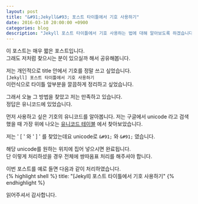 ```yaml
---
layout: post
title: "&#91;Jekyll&#93; 포스트 타이틀에서 기호 사용하기"
date: 2016-03-10 20:00:00 +0900
categories: blog
description: "Jekyll 포스트 타이틀에서 기호 사용하는 법에 대해 알아보도록 하겠습니다."
---
```

이 포스트는 매우 짧은 포스트입니다.  
그래도 저처럼 찾으시는 분이 있으실까 해서 공유해봅니다.

저는 개인적으로 title 안에서 기호를 정말 쓰고 싶었습니다.  
`[Jekyll] 포스트 타이틀에서 기호 사용하기`   
이런식으로 타이틀 앞부분을 깔끔하게 정리하고 싶었습니다.

그래서 오늘 그 방법을 찾았고 저는 만족하고 있습니다.  
정답은 유니코드에 있었습니다.

먼저 사용하고 싶은 기호의 유니코드를 알아봅니다.
저는 구글에서 unicode 라고 검색했을 때 가장 위에 나오는 [유니코드 테이블][unicode] 에서 찾아보았습니다.

저는 ' [ ' 와 ' ] ' 를 찾았는데요
unicode로 `&#91;` 와 `&#91;` 였습니다.

해당 unicode를 원하는 위치에 집어 넣으시면 완료됩니다.  
단 이렇게 처리하셨을 경우 전체에 쌍따옴표 처리를 해주셔야 합니다.

이번 포스트를 예로 들면 다음과 같이 처리하였습니다.  
{% highlight shell %}
title: "&#91;Jekyll&#93; 포스트 타이틀에서 기호 사용하기"
{% endhighlight %}

읽어주셔서 감사합니다.

[unicode]: http://unicode-table.com/en/
